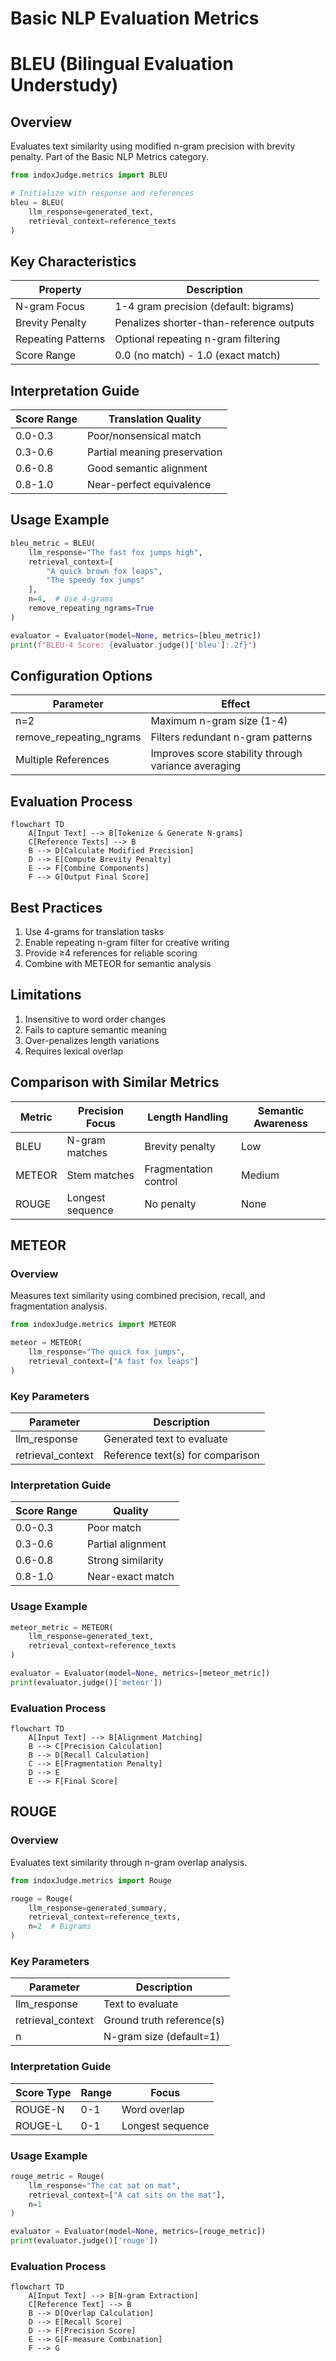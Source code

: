 # Basic NLP Evaluation Metrics

# BLEU (Bilingual Evaluation Understudy)

## Overview

Evaluates text similarity using modified n-gram precision with brevity penalty. Part of the Basic NLP Metrics category.

```python
from indoxJudge.metrics import BLEU

# Initialize with response and references
bleu = BLEU(
    llm_response=generated_text,
    retrieval_context=reference_texts
)
```

## Key Characteristics

| Property           | Description                              |
| ------------------ | ---------------------------------------- |
| N-gram Focus       | 1-4 gram precision (default: bigrams)    |
| Brevity Penalty    | Penalizes shorter-than-reference outputs |
| Repeating Patterns | Optional repeating n-gram filtering      |
| Score Range        | 0.0 (no match) - 1.0 (exact match)       |

## Interpretation Guide

| Score Range | Translation Quality          |
| ----------- | ---------------------------- |
| 0.0-0.3     | Poor/nonsensical match       |
| 0.3-0.6     | Partial meaning preservation |
| 0.6-0.8     | Good semantic alignment      |
| 0.8-1.0     | Near-perfect equivalence     |

## Usage Example

```python
bleu_metric = BLEU(
    llm_response="The fast fox jumps high",
    retrieval_context=[
        "A quick brown fox leaps",
        "The speedy fox jumps"
    ],
    n=4,  # Use 4-grams
    remove_repeating_ngrams=True
)

evaluator = Evaluator(model=None, metrics=[bleu_metric])
print(f"BLEU-4 Score: {evaluator.judge()['bleu']:.2f}")
```

## Configuration Options

| Parameter               | Effect                                              |
| ----------------------- | --------------------------------------------------- |
| n=2                     | Maximum n-gram size (1-4)                           |
| remove_repeating_ngrams | Filters redundant n-gram patterns                   |
| Multiple References     | Improves score stability through variance averaging |

## Evaluation Process

```mermaid
flowchart TD
    A[Input Text] --> B[Tokenize & Generate N-grams]
    C[Reference Texts] --> B
    B --> D[Calculate Modified Precision]
    D --> E[Compute Brevity Penalty]
    E --> F[Combine Components]
    F --> G[Output Final Score]
```

## Best Practices

1. Use 4-grams for translation tasks
2. Enable repeating n-gram filter for creative writing
3. Provide ≥4 references for reliable scoring
4. Combine with METEOR for semantic analysis

## Limitations

1. Insensitive to word order changes
2. Fails to capture semantic meaning
3. Over-penalizes length variations
4. Requires lexical overlap

## Comparison with Similar Metrics

| Metric | Precision Focus  | Length Handling       | Semantic Awareness |
| ------ | ---------------- | --------------------- | ------------------ |
| BLEU   | N-gram matches   | Brevity penalty       | Low                |
| METEOR | Stem matches     | Fragmentation control | Medium             |
| ROUGE  | Longest sequence | No penalty            | None               |

## METEOR

### Overview

Measures text similarity using combined precision, recall, and fragmentation analysis.

```python
from indoxJudge.metrics import METEOR

meteor = METEOR(
    llm_response="The quick fox jumps",
    retrieval_context=["A fast fox leaps"]
)
```

### Key Parameters

| Parameter         | Description                      |
| ----------------- | -------------------------------- |
| llm_response      | Generated text to evaluate       |
| retrieval_context | Reference text(s) for comparison |

### Interpretation Guide

| Score Range | Quality           |
| ----------- | ----------------- |
| 0.0-0.3     | Poor match        |
| 0.3-0.6     | Partial alignment |
| 0.6-0.8     | Strong similarity |
| 0.8-1.0     | Near-exact match  |

### Usage Example

```python
meteor_metric = METEOR(
    llm_response=generated_text,
    retrieval_context=reference_texts
)

evaluator = Evaluator(model=None, metrics=[meteor_metric])
print(evaluator.judge()['meteor'])
```

### Evaluation Process

```mermaid
flowchart TD
    A[Input Text] --> B[Alignment Matching]
    B --> C[Precision Calculation]
    B --> D[Recall Calculation]
    C --> E[Fragmentation Penalty]
    D --> E
    E --> F[Final Score]
```

## ROUGE

### Overview

Evaluates text similarity through n-gram overlap analysis.

```python
from indoxJudge.metrics import Rouge

rouge = Rouge(
    llm_response=generated_summary,
    retrieval_context=reference_texts,
    n=2  # Bigrams
)
```

### Key Parameters

| Parameter         | Description               |
| ----------------- | ------------------------- |
| llm_response      | Text to evaluate          |
| retrieval_context | Ground truth reference(s) |
| n                 | N-gram size (default=1)   |

### Interpretation Guide

| Score Type | Range | Focus            |
| ---------- | ----- | ---------------- |
| ROUGE-N    | 0-1   | Word overlap     |
| ROUGE-L    | 0-1   | Longest sequence |

### Usage Example

```python
rouge_metric = Rouge(
    llm_response="The cat sat on mat",
    retrieval_context=["A cat sits on the mat"],
    n=1
)

evaluator = Evaluator(model=None, metrics=[rouge_metric])
print(evaluator.judge()['rouge'])
```

### Evaluation Process

```mermaid
flowchart TD
    A[Input Text] --> B[N-gram Extraction]
    C[Reference Text] --> B
    B --> D[Overlap Calculation]
    D --> E[Recall Score]
    D --> F[Precision Score]
    E --> G[F-measure Combination]
    F --> G
```

<!-- ## Comparison of Basic Metrics

| Metric | Strength                             | Ideal Use Case           |
| ------ | ------------------------------------ | ------------------------ |
| Bias   | Detects subjective language patterns | Content moderation       |
| METEOR | Handles paraphrasing well            | Machine translation      |
| ROUGE  | Computationally efficient            | Summarization evaluation | -->
